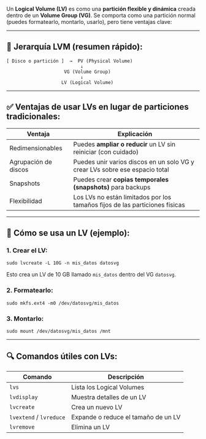 
Un **Logical Volume (LV)** es como una **partición flexible y dinámica** creada dentro de un **Volume Group (VG)**. Se comporta como una partición normal (puedes formatearlo, montarlo, usarlo), pero tiene ventajas clave:

---

## 🧱 Jerarquía LVM (resumen rápido):

```
[ Disco o partición ]  →  PV (Physical Volume)
                           ↓
                     VG (Volume Group)
                           ↓
                    LV (Logical Volume)
```

---

## ✅ Ventajas de usar LVs en lugar de particiones tradicionales:

| Ventaja | Explicación |
| --- | --- |
| Redimensionables | Puedes **ampliar o reducir** un LV sin reiniciar (con cuidado) |
| Agrupación de discos | Puedes unir varios discos en un solo VG y crear LVs sobre ese espacio total |
| Snapshots | Puedes crear **copias temporales (snapshots)** para backups |
| Flexibilidad | Los LVs no están limitados por los tamaños fijos de las particiones físicas |

---

## 🔧 Cómo se usa un LV (ejemplo):

### 1\. Crear el LV:

```
sudo lvcreate -L 10G -n mis_datos datosvg
```

Esto crea un LV de 10 GB llamado `mis_datos` dentro del VG `datosvg`.

### 2\. Formatearlo:

```
sudo mkfs.ext4 -m0 /dev/datosvg/mis_datos
```

### 3\. Montarlo:

```
sudo mount /dev/datosvg/mis_datos /mnt
```

---

## 🔍 Comandos útiles con LVs:

| Comando | Descripción |
| --- | --- |
| `lvs` | Lista los Logical Volumes |
| `lvdisplay` | Muestra detalles de un LV |
| `lvcreate` | Crea un nuevo LV |
| `lvextend` / `lvreduce` | Expande o reduce el tamaño de un LV |
| `lvremove` | Elimina un LV |